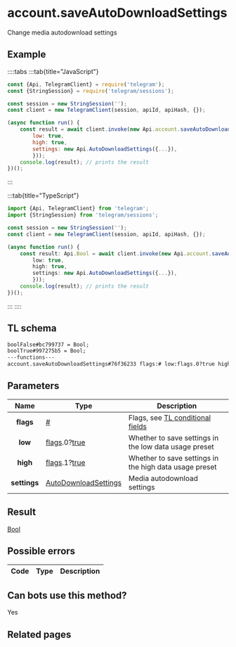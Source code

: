 # account.saveAutoDownloadSettings

Change media autodownload settings

## Example

::::tabs
:::tab{title="JavaScript"}

```js
const {Api, TelegramClient} = require('telegram');
const {StringSession} = require('telegram/sessions');

const session = new StringSession('');
const client = new TelegramClient(session, apiId, apiHash, {});

(async function run() {
    const result = await client.invoke(new Api.account.saveAutoDownloadSettings({
		low: true,
		high: true,
		settings: new Api.AutoDownloadSettings({...}),
		}));
    console.log(result); // prints the result
})();

```

:::

:::tab{title="TypeScript"}

```ts
import {Api, TelegramClient} from 'telegram';
import {StringSession} from 'telegram/sessions';

const session = new StringSession('');
const client = new TelegramClient(session, apiId, apiHash, {});

(async function run() {
    const result: Api.Bool = await client.invoke(new Api.account.saveAutoDownloadSettings({
		low: true,
		high: true,
		settings: new Api.AutoDownloadSettings({...}),
		}));
    console.log(result); // prints the result
})();

```

:::
::::

## TL schema

```txt
boolFalse#bc799737 = Bool;
boolTrue#997275b5 = Bool;
---functions---
account.saveAutoDownloadSettings#76f36233 flags:# low:flags.0?true high:flags.1?true settings:AutoDownloadSettings = Bool;
```

## Parameters

|     Name     | Type                                                                                                                              | Description                                                                                             |
| :----------: | --------------------------------------------------------------------------------------------------------------------------------- | ------------------------------------------------------------------------------------------------------- |
|  **flags**   | [#](https://core.telegram.org/type/%23)                                                                                           | Flags, see [TL conditional fields](https://core.telegram.org/mtproto/TL-combinators#conditional-fields) |
|   **low**    | [flags](https://core.telegram.org/mtproto/TL-combinators#conditional-fields).0?[true](https://core.telegram.org/constructor/true) | Whether to save settings in the low data usage preset                                                   |
|   **high**   | [flags](https://core.telegram.org/mtproto/TL-combinators#conditional-fields).1?[true](https://core.telegram.org/constructor/true) | Whether to save settings in the high data usage preset                                                  |
| **settings** | [AutoDownloadSettings](https://core.telegram.org/type/AutoDownloadSettings)                                                       | Media autodownload settings                                                                             |

## Result

[Bool](https://core.telegram.org/type/Bool)

## Possible errors

| Code | Type | Description |
| :--: | ---- | ----------- |

## Can bots use this method?

Yes

## Related pages
